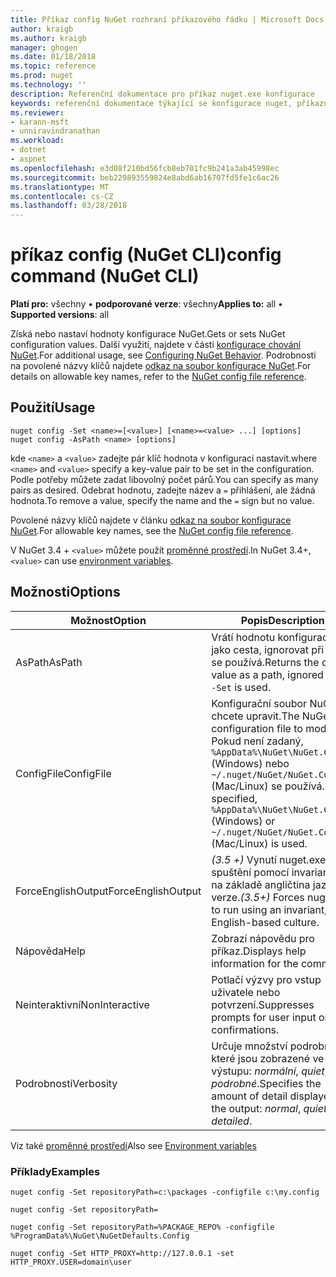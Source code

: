 ```yaml
---
title: Příkaz config NuGet rozhraní příkazového řádku | Microsoft Docs
author: kraigb
ms.author: kraigb
manager: ghogen
ms.date: 01/18/2018
ms.topic: reference
ms.prod: nuget
ms.technology: ''
description: Referenční dokumentace pro příkaz nuget.exe konfigurace
keywords: referenční dokumentace týkající se konfigurace nuget, příkazu config
ms.reviewer:
- karann-msft
- unniravindranathan
ms.workload:
- dotnet
- aspnet
ms.openlocfilehash: e3d08f210bd56fcb8eb701fc9b241a3ab45998ec
ms.sourcegitcommit: beb229893559824e8abd6ab16707fd5fe1c6ac26
ms.translationtype: MT
ms.contentlocale: cs-CZ
ms.lasthandoff: 03/28/2018
---
```

# <a name="config-command-nuget-cli"></a><span data-ttu-id="8cfd9-104">příkaz config (NuGet CLI)</span><span class="sxs-lookup"><span data-stu-id="8cfd9-104">config command (NuGet CLI)</span></span>

<span data-ttu-id="8cfd9-105">**Platí pro:** všechny &bullet; **podporované verze**: všechny</span><span class="sxs-lookup"><span data-stu-id="8cfd9-105">**Applies to:** all &bullet; **Supported versions**: all</span></span>

<span data-ttu-id="8cfd9-106">Získá nebo nastaví hodnoty konfigurace NuGet.</span><span class="sxs-lookup"><span data-stu-id="8cfd9-106">Gets or sets NuGet configuration values.</span></span> <span data-ttu-id="8cfd9-107">Další využití, najdete v části [konfigurace chování NuGet](../consume-packages/configuring-nuget-behavior.md).</span><span class="sxs-lookup"><span data-stu-id="8cfd9-107">For additional usage, see [Configuring NuGet Behavior](../consume-packages/configuring-nuget-behavior.md).</span></span> <span data-ttu-id="8cfd9-108">Podrobnosti na povolené názvy klíčů najdete [odkaz na soubor konfigurace NuGet](../reference/nuget-config-file.md).</span><span class="sxs-lookup"><span data-stu-id="8cfd9-108">For details on allowable key names, refer to the [NuGet config file reference](../reference/nuget-config-file.md).</span></span>

## <a name="usage"></a><span data-ttu-id="8cfd9-109">Použití</span><span class="sxs-lookup"><span data-stu-id="8cfd9-109">Usage</span></span>

```cli
nuget config -Set <name>=[<value>] [<name>=<value> ...] [options]
nuget config -AsPath <name> [options]
```

<span data-ttu-id="8cfd9-110">kde `<name>` a `<value>` zadejte pár klíč hodnota v konfiguraci nastavit.</span><span class="sxs-lookup"><span data-stu-id="8cfd9-110">where `<name>` and `<value>` specify a key-value pair to be set in the configuration.</span></span> <span data-ttu-id="8cfd9-111">Podle potřeby můžete zadat libovolný počet párů.</span><span class="sxs-lookup"><span data-stu-id="8cfd9-111">You can specify as many pairs as desired.</span></span> <span data-ttu-id="8cfd9-112">Odebrat hodnotu, zadejte název a `=` přihlášení, ale žádná hodnota.</span><span class="sxs-lookup"><span data-stu-id="8cfd9-112">To remove a value, specify the name and the `=` sign but no value.</span></span>

<span data-ttu-id="8cfd9-113">Povolené názvy klíčů najdete v článku [odkaz na soubor konfigurace NuGet](../reference/nuget-config-file.md).</span><span class="sxs-lookup"><span data-stu-id="8cfd9-113">For allowable key names, see the [NuGet config file reference](../reference/nuget-config-file.md).</span></span>

<span data-ttu-id="8cfd9-114">V NuGet 3.4 + `<value>` můžete použít [proměnné prostředí](cli-ref-environment-variables.md).</span><span class="sxs-lookup"><span data-stu-id="8cfd9-114">In NuGet 3.4+, `<value>` can use [environment variables](cli-ref-environment-variables.md).</span></span>

## <a name="options"></a><span data-ttu-id="8cfd9-115">Možnosti</span><span class="sxs-lookup"><span data-stu-id="8cfd9-115">Options</span></span>

| <span data-ttu-id="8cfd9-116">Možnost</span><span class="sxs-lookup"><span data-stu-id="8cfd9-116">Option</span></span> | <span data-ttu-id="8cfd9-117">Popis</span><span class="sxs-lookup"><span data-stu-id="8cfd9-117">Description</span></span> |
| --- | --- |
| <span data-ttu-id="8cfd9-118">AsPath</span><span class="sxs-lookup"><span data-stu-id="8cfd9-118">AsPath</span></span> | <span data-ttu-id="8cfd9-119">Vrátí hodnotu konfigurace jako cesta, ignorovat při `-Set` se používá.</span><span class="sxs-lookup"><span data-stu-id="8cfd9-119">Returns the config value as a path, ignored when `-Set` is used.</span></span> |
| <span data-ttu-id="8cfd9-120">ConfigFile</span><span class="sxs-lookup"><span data-stu-id="8cfd9-120">ConfigFile</span></span> | <span data-ttu-id="8cfd9-121">Konfigurační soubor NuGet chcete upravit.</span><span class="sxs-lookup"><span data-stu-id="8cfd9-121">The NuGet configuration file to modify.</span></span> <span data-ttu-id="8cfd9-122">Pokud není zadaný, `%AppData%\NuGet\NuGet.Config` (Windows) nebo `~/.nuget/NuGet/NuGet.Config` (Mac/Linux) se používá.</span><span class="sxs-lookup"><span data-stu-id="8cfd9-122">If not specified, `%AppData%\NuGet\NuGet.Config` (Windows) or `~/.nuget/NuGet/NuGet.Config` (Mac/Linux) is used.</span></span>|
| <span data-ttu-id="8cfd9-123">ForceEnglishOutput</span><span class="sxs-lookup"><span data-stu-id="8cfd9-123">ForceEnglishOutput</span></span> | <span data-ttu-id="8cfd9-124">*(3.5 +)*  Vynutí nuget.exe ke spuštění pomocí invariantní, na základě angličtina jazykové verze.</span><span class="sxs-lookup"><span data-stu-id="8cfd9-124">*(3.5+)* Forces nuget.exe to run using an invariant, English-based culture.</span></span> |
| <span data-ttu-id="8cfd9-125">Nápověda</span><span class="sxs-lookup"><span data-stu-id="8cfd9-125">Help</span></span> | <span data-ttu-id="8cfd9-126">Zobrazí nápovědu pro příkaz.</span><span class="sxs-lookup"><span data-stu-id="8cfd9-126">Displays help information for the command.</span></span> |
| <span data-ttu-id="8cfd9-127">Neinteraktivní</span><span class="sxs-lookup"><span data-stu-id="8cfd9-127">NonInteractive</span></span> | <span data-ttu-id="8cfd9-128">Potlačí výzvy pro vstup uživatele nebo potvrzení.</span><span class="sxs-lookup"><span data-stu-id="8cfd9-128">Suppresses prompts for user input or confirmations.</span></span> |
| <span data-ttu-id="8cfd9-129">Podrobnosti</span><span class="sxs-lookup"><span data-stu-id="8cfd9-129">Verbosity</span></span> | <span data-ttu-id="8cfd9-130">Určuje množství podrobností, které jsou zobrazené ve výstupu: *normální*, *quiet*, *podrobné*.</span><span class="sxs-lookup"><span data-stu-id="8cfd9-130">Specifies the amount of detail displayed in the output: *normal*, *quiet*, *detailed*.</span></span> |

<span data-ttu-id="8cfd9-131">Viz také [proměnné prostředí](cli-ref-environment-variables.md)</span><span class="sxs-lookup"><span data-stu-id="8cfd9-131">Also see [Environment variables](cli-ref-environment-variables.md)</span></span>

### <a name="examples"></a><span data-ttu-id="8cfd9-132">Příklady</span><span class="sxs-lookup"><span data-stu-id="8cfd9-132">Examples</span></span>

```cli
nuget config -Set repositoryPath=c:\packages -configfile c:\my.config

nuget config -Set repositoryPath=

nuget config -Set repositoryPath=%PACKAGE_REPO% -configfile %ProgramData%\NuGet\NuGetDefaults.Config

nuget config -Set HTTP_PROXY=http://127.0.0.1 -set HTTP_PROXY.USER=domain\user
```
